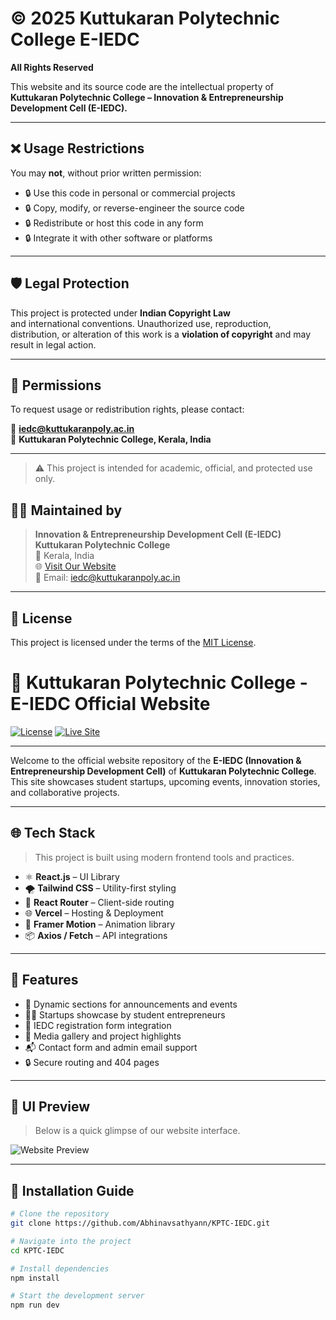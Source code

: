 # © 2025 Kuttukaran Polytechnic College E-IEDC  
**All Rights Reserved**

This website and its source code are the intellectual property of  
**Kuttukaran Polytechnic College – Innovation & Entrepreneurship Development Cell (E-IEDC).**

---

## ❌ Usage Restrictions

You may **not**, without prior written permission:

- 🔒 Use this code in personal or commercial projects  
- 🔒 Copy, modify, or reverse-engineer the source code  
- 🔒 Redistribute or host this code in any form  
- 🔒 Integrate it with other software or platforms  

---

## 🛡️ Legal Protection

This project is protected under **Indian Copyright Law**  
and international conventions. Unauthorized use, reproduction,  
distribution, or alteration of this work is a **violation of copyright** and may result in legal action.

---

## 📝 Permissions

To request usage or redistribution rights, please contact:

📧 **iedc@kuttukaranpoly.ac.in**  
📍 **Kuttukaran Polytechnic College, Kerala, India**

---

> ⚠️ This project is intended for academic, official, and protected use only.

## 👨‍💻 Maintained by

> **Innovation & Entrepreneurship Development Cell (E-IEDC)**  
> **Kuttukaran Polytechnic College**  
> 📍 Kerala, India  
> 🌐 [Visit Our Website](https://kptciedc.vercel.app/)  
> 📧 Email: [iedc@kuttukaranpoly.ac.in](mailto:)

---

## 📄 License

This project is licensed under the terms of the [MIT License](./LICENSE.md).


# 🚀 Kuttukaran Polytechnic College - E-IEDC Official Website

[![License](https://img.shields.io/github/license/Abhinavsathyann/KPTC-IEDC?style=flat-square)](https://github.com/Abhinavsathyann/KPTC-IEDC/blob/main/LICENSE)
[![Live Site](https://img.shields.io/badge/View%20Site-Live-green?style=flat-square&logo=vercel)](https://kptciedc.vercel.app/)

---

Welcome to the official website repository of the **E-IEDC (Innovation & Entrepreneurship Development Cell)** of **Kuttukaran Polytechnic College**. This site showcases student startups, upcoming events, innovation stories, and collaborative projects.

---

## 🌐 Tech Stack

> This project is built using modern frontend tools and practices.

- ⚛️ **React.js** – UI Library  
- 🌪 **Tailwind CSS** – Utility-first styling  
- 🔀 **React Router** – Client-side routing  
- 🌐 **Vercel** – Hosting & Deployment  
- 🧩 **Framer Motion** – Animation library  
- 📦 **Axios / Fetch** – API integrations

---

## 🧠 Features

- 📰 Dynamic sections for announcements and events  
- 🧑‍🎓 Startups showcase by student entrepreneurs  
- 🧾 IEDC registration form integration  
- 📸 Media gallery and project highlights  
- 📬 Contact form and admin email support  
- 🔒 Secure routing and 404 pages

---

## 📸 UI Preview

> Below is a quick glimpse of our website interface.

![Website Preview](https://kptciedc.vercel.app/)

---

## 🚧 Installation Guide

```bash
# Clone the repository
git clone https://github.com/Abhinavsathyann/KPTC-IEDC.git

# Navigate into the project
cd KPTC-IEDC

# Install dependencies
npm install

# Start the development server
npm run dev



